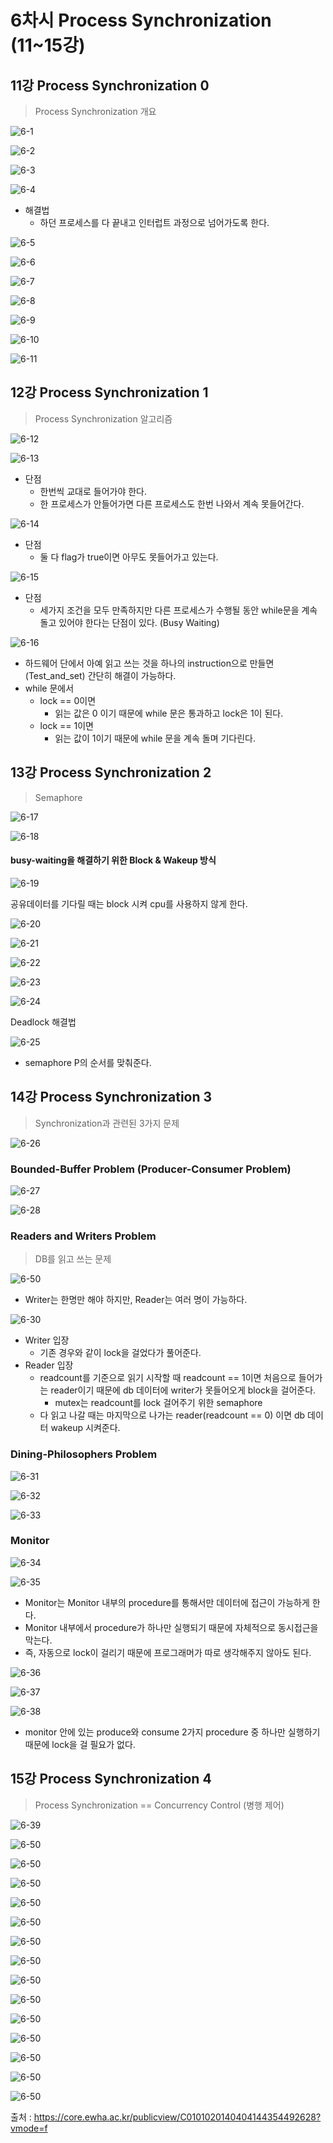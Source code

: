 # 6차시 Process Synchronization (11~15강)

## 11강 Process Synchronization 0

>  Process Synchronization 개요

![6-1](./Images/6-1.PNG)

![6-2](./Images/6-2.PNG)

![6-3](./Images/6-3.PNG)



![6-4](./Images/6-4.PNG)

- 해결법
  - 하던 프로세스를 다 끝내고 인터럽트 과정으로 넘어가도록 한다.

![6-5](./Images/6-5.PNG)

![6-6](./Images/6-6.PNG)

![6-7](./Images/6-7.PNG)



![6-8](./Images/6-8.PNG)



![6-9](./Images/6-9.PNG)



![6-10](./Images/6-10.PNG)



![6-11](./Images/6-11.PNG)

## 12강 Process Synchronization 1

>  Process Synchronization 알고리즘

![6-12](./Images/6-12.PNG)

![6-13](./Images/6-13.PNG)

- 단점
  - 한번씩 교대로 들어가야 한다.
  - 한 프로세스가 안들어가면 다른 프로세스도 한번 나와서 계속 못들어간다.

![6-14](./Images/6-14.PNG)

- 단점
  - 둘 다 flag가 true이면 아무도 못들어가고 있는다.

![6-15](./Images/6-15.PNG)

- 단점
  - 세가지 조건을 모두 만족하지만 다른 프로세스가 수행될 동안 while문을 계속돌고 있어야 한다는 단점이 있다. (Busy Waiting)

![6-16](./Images/6-16.PNG)

- 하드웨어 단에서 아예 읽고 쓰는 것을 하나의 instruction으로 만들면(Test_and_set) 간단히 해결이 가능하다. 
- while 문에서
  - lock == 0이면
    - 읽는 값은 0 이기 때문에 while 문은 통과하고 lock은 1이 된다.
  - lock == 1이면
    - 읽는 값이 1이기 때문에 while 문을 계속 돌며 기다린다.

## 13강 Process Synchronization 2

>  Semaphore

![6-17](./Images/6-17.PNG)

![6-18](./Images/6-18.PNG)



#### busy-waiting을 해결하기 위한 Block & Wakeup 방식

 ![6-19](./Images/6-19.PNG)

공유데이터를 기다릴 때는 block 시켜 cpu를 사용하지 않게 한다.





![6-20](./Images/6-20.PNG)

![6-21](./Images/6-21.PNG)

![6-22](./Images/6-22.PNG)

![6-23](./Images/6-23.PNG)

![6-24](./Images/6-24.PNG)

Deadlock 해결법

![6-25](./Images/6-25.PNG)

- semaphore P의 순서를 맞춰준다.



## 14강 Process Synchronization 3

> Synchronization과 관련된 3가지 문제

![6-26](./Images/6-26.PNG)



### Bounded-Buffer Problem (Producer-Consumer Problem)

![6-27](./Images/6-27.PNG)

![6-28](./Images/6-28.PNG)



### Readers and Writers Problem

> DB를 읽고 쓰는 문제

![6-50](./Images/6-29.PNG)

- Writer는 한명만 해야 하지만, Reader는 여러 명이 가능하다.

![6-30](./Images/6-30.PNG)

- Writer 입장
  - 기존 경우와 같이 lock을 걸었다가 풀어준다.
- Reader 입장
  - readcount를 기준으로 읽기 시작할 때 readcount == 1이면 처음으로 들어가는 reader이기 때문에 db 데이터에 writer가 못들어오게 block을 걸어준다. 
    - mutex는 readcount를 lock 걸어주기 위한 semaphore
  - 다 읽고 나갈 때는 마지막으로 나가는 reader(readcount == 0) 이면 db 데이터 wakeup 시켜준다.



### Dining-Philosophers Problem

![6-31](./Images/6-31.PNG)

![6-32](./Images/6-32.PNG)

![6-33](./Images/6-33.PNG)



### Monitor

![6-34](./Images/6-34.PNG)

![6-35](./Images/6-35.PNG)

- Monitor는 Monitor 내부의 procedure를 통해서만 데이터에 접근이 가능하게 한다.
- Monitor 내부에서 procedure가 하나만 실행되기 때문에 자체적으로 동시접근을 막는다.
- 즉, 자동으로 lock이 걸리기 때문에 프로그래머가 따로 생각해주지 않아도 된다.

![6-36](./Images/6-36.PNG)

![6-37](./Images/6-37.PNG)

![6-38](./Images/6-38.PNG)

- monitor 안에 있는 produce와 consume 2가지 procedure 중 하나만 실행하기 때문에 lock을 걸 필요가 없다.



## 15강 Process Synchronization 4

> Process Synchronization == Concurrency Control (병행 제어)



![6-39](./Images/6-39.PNG)

![6-50](./Images/6-50.PNG)

![6-50](./Images/6-50.PNG)

![6-50](./Images/6-50.PNG)

![6-50](./Images/6-50.PNG)

![6-50](./Images/6-50.PNG)

![6-50](./Images/6-50.PNG)

![6-50](./Images/6-50.PNG)

![6-50](./Images/6-50.PNG)

![6-50](./Images/6-50.PNG)

![6-50](./Images/6-50.PNG)

![6-50](./Images/6-50.PNG)

![6-50](./Images/6-50.PNG)

![6-50](./Images/6-50.PNG)

![6-50](./Images/6-50.PNG)

출처 : https://core.ewha.ac.kr/publicview/C0101020140404144354492628?vmode=f